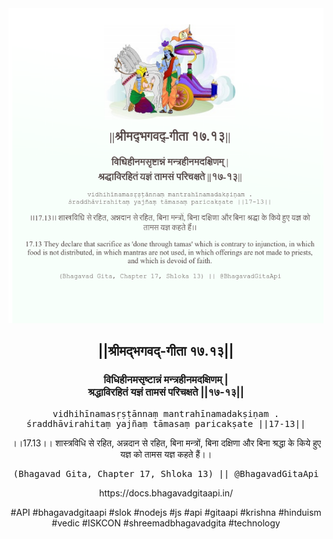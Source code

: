 <img src="../../asset/BG_17_13.png"/>
<center><h2>||श्रीमद्‍भगवद्‍-गीता १७.१३||</h2>
<h3>विधिहीनमसृष्टान्नं मन्त्रहीनमदक्षिणम् |<br/>श्रद्धाविरहितं यज्ञं तामसं परिचक्षते ||१७-१३||</h3>
<pre>vidhihīnamasṛṣṭānnaṃ mantrahīnamadakṣiṇam .<br/>śraddhāvirahitaṃ yajñaṃ tāmasaṃ paricakṣate ||17-13||</pre>
<p>।।17.13।। शास्त्रविधि से रहित, अन्नदान से रहित, बिना मन्त्रों, बिना दक्षिणा और बिना श्रद्धा के किये हुए यज्ञ को तामस यज्ञ कहते हैं।।</p>
<pre>(Bhagavad Gita, Chapter 17, Shloka 13) || @BhagavadGitaApi</pre><p>https://docs.bhagavadgitaapi.in/</p><p>#API #bhagavadgitaapi #slok #nodejs #js #api #gitaapi #krishna #hinduism #vedic #ISKCON #shreemadbhagavadgita #technology</p></center>